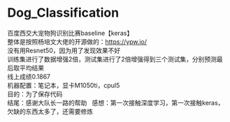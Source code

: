 # Dog_Classification
百度西交大宠物狗识别比赛baseline【keras】  
整体是按照杨培文大佬的开源做的：https://ypw.io/  
没有用Resnet50，因为用了发现效果不好  
训练集进行了数据增强2倍，测试集进行了2倍增强得到三个测试集，分别预测最后取平均结果  
线上成绩0.1867  
机器配置：笔记本，显卡M1050ti，cpuI5  
目的：为了保存代码  
结尾：感谢大队长一路的帮助  
感想：第一次接触深度学习，第一次接触keras，欠缺的东西太多了，还需要修炼
